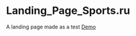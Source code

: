 # Landing_Page_Sports.ru
A landing page made as a test
<a href="https://alexandranavruzova.github.io/Landing_Page_Sports.ru/">Demo</a>
